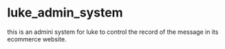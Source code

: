 # luke_admin_system

this is an admini system for luke to control the record of the message in its ecommerce website.
